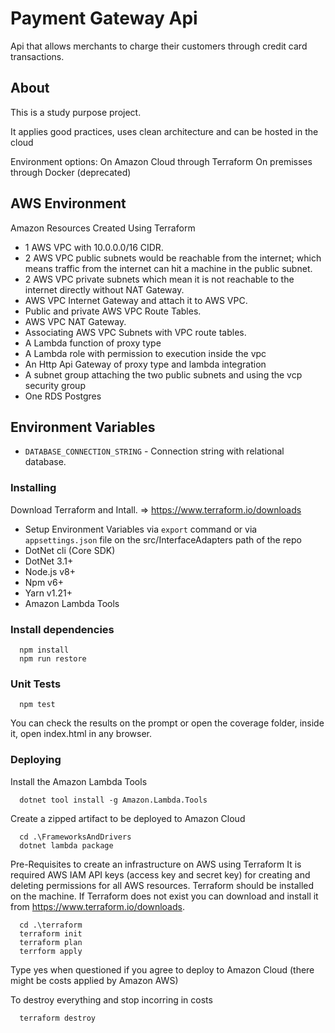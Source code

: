 # Payment Gateway Api
Api that allows merchants to charge their customers through credit card transactions.

## About
This is a study purpose project.

It applies good practices, uses clean architecture and can be hosted in the cloud

Environment options: 
On Amazon Cloud through Terraform
On premisses through Docker (deprecated)

## AWS Environment
Amazon Resources Created Using Terraform

- 1 AWS VPC with 10.0.0.0/16 CIDR.
- 2 AWS VPC public subnets would be reachable from the internet; which means traffic from the internet can hit a 
machine in the public subnet.
- 2 AWS VPC private subnets which mean it is not reachable to the internet directly without NAT Gateway.
- AWS VPC Internet Gateway and attach it to AWS VPC.
- Public and private AWS VPC Route Tables.
- AWS VPC NAT Gateway.
- Associating AWS VPC Subnets with VPC route tables.
- A Lambda function of proxy type
- A Lambda role with permission to execution inside the vpc 
- An Http Api Gateway of proxy type and lambda integration
- A subnet group attaching the two public subnets and using the vcp security group
- One RDS Postgres


## Environment Variables

* `DATABASE_CONNECTION_STRING` - Connection string with relational database.

### Installing


Download Terraform and Intall. => https://www.terraform.io/downloads

- Setup Environment Variables via `export` command or via `appsettings.json` file on the src/InterfaceAdapters path of the repo
- DotNet cli (Core SDK)
- DotNet 3.1+
- Node.js v8+
- Npm v6+
- Yarn v1.21+
- Amazon Lambda Tools

### Install dependencies
```
  npm install
  npm run restore
```

### Unit Tests
```
  npm test
```
You can check the results on the prompt or open the coverage folder, inside it, open index.html in any browser.

### Deploying
Install the Amazon Lambda Tools
```
  dotnet tool install -g Amazon.Lambda.Tools
```
Create a zipped artifact to be deployed to Amazon Cloud
```
  cd .\FrameworksAndDrivers
  dotnet lambda package 
```

Pre-Requisites to create an infrastructure on AWS using Terraform
It is required AWS IAM API keys (access key and secret key) for creating and deleting permissions for all 
AWS resources. Terraform should be installed on the machine. If Terraform does not exist you can download and 
install it from https://www.terraform.io/downloads.

```
  cd .\terraform
  terraform init
  terraform plan
  terrform apply
```
Type yes when questioned if you agree to deploy to Amazon Cloud (there might be costs applied by Amazon AWS)

To destroy everything and stop incorring in costs
```
  terraform destroy

```
